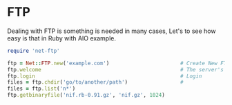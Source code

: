 # FTP
Dealing with FTP is something is needed in many cases, Let's to see how easy is that in Ruby with AIO example.


```ruby
require 'net-ftp'

ftp = Net::FTP.new('example.com')                       # Create New FTP connection
ftp.welcome                                             # The server's welcome message
ftp.login                                               # Login
files = ftp.chdir('go/to/another/path')                 # 
files = ftp.list('n*')
ftp.getbinaryfile('nif.rb-0.91.gz', 'nif.gz', 1024)

```


